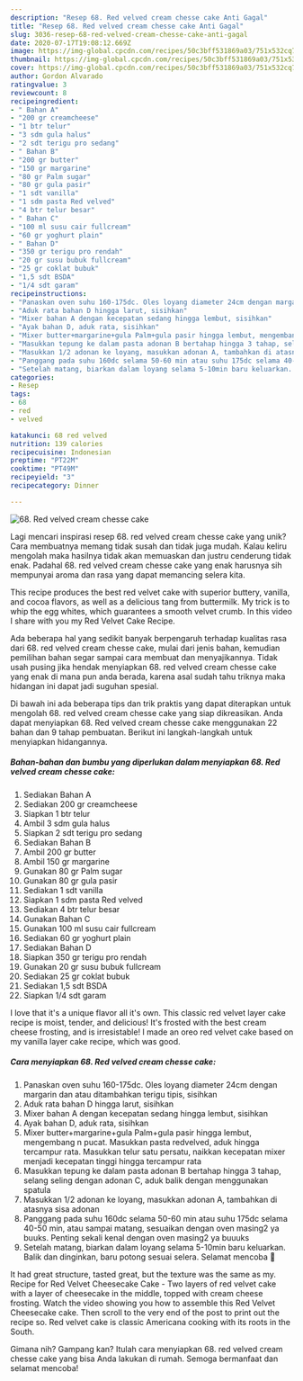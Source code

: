 ```yaml
---
description: "Resep 68. Red velved cream chesse cake Anti Gagal"
title: "Resep 68. Red velved cream chesse cake Anti Gagal"
slug: 3036-resep-68-red-velved-cream-chesse-cake-anti-gagal
date: 2020-07-17T19:08:12.669Z
image: https://img-global.cpcdn.com/recipes/50c3bff531869a03/751x532cq70/68-red-velved-cream-chesse-cake-foto-resep-utama.jpg
thumbnail: https://img-global.cpcdn.com/recipes/50c3bff531869a03/751x532cq70/68-red-velved-cream-chesse-cake-foto-resep-utama.jpg
cover: https://img-global.cpcdn.com/recipes/50c3bff531869a03/751x532cq70/68-red-velved-cream-chesse-cake-foto-resep-utama.jpg
author: Gordon Alvarado
ratingvalue: 3
reviewcount: 8
recipeingredient:
- " Bahan A"
- "200 gr creamcheese"
- "1 btr telur"
- "3 sdm gula halus"
- "2 sdt terigu pro sedang"
- " Bahan B"
- "200 gr butter"
- "150 gr margarine"
- "80 gr Palm sugar"
- "80 gr gula pasir"
- "1 sdt vanilla"
- "1 sdm pasta Red velved"
- "4 btr telur besar"
- " Bahan C"
- "100 ml susu cair fullcream"
- "60 gr yoghurt plain"
- " Bahan D"
- "350 gr terigu pro rendah"
- "20 gr susu bubuk fullcream"
- "25 gr coklat bubuk"
- "1,5 sdt BSDA"
- "1/4 sdt garam"
recipeinstructions:
- "Panaskan oven suhu 160-175dc. Oles loyang diameter 24cm dengan margarin dan atau ditambahkan terigu tipis, sisihkan"
- "Aduk rata bahan D hingga larut, sisihkan"
- "Mixer bahan A dengan kecepatan sedang hingga lembut, sisihkan"
- "Ayak bahan D, aduk rata, sisihkan"
- "Mixer butter+margarine+gula Palm+gula pasir hingga lembut, mengembang n pucat. Masukkan pasta redvelved, aduk hingga tercampur rata. Masukkan telur satu persatu, naikkan kecepatan mixer menjadi kecepatan tinggi hingga tercampur rata"
- "Masukkan tepung ke dalam pasta adonan B bertahap hingga 3 tahap, selang seling dengan adonan C, aduk balik dengan menggunakan spatula"
- "Masukkan 1/2 adonan ke loyang, masukkan adonan A, tambahkan di atasnya sisa adonan"
- "Panggang pada suhu 160dc selama 50-60 min atau suhu 175dc selama 40-50 min, atau sampai matang, sesuaikan dengan oven masing2 ya buuks. Penting sekali kenal dengan oven masing2 ya buuuks"
- "Setelah matang, biarkan dalam loyang selama 5-10min baru keluarkan. Balik dan dinginkan, baru potong sesuai selera. Selamat mencoba 🥰"
categories:
- Resep
tags:
- 68
- red
- velved

katakunci: 68 red velved 
nutrition: 139 calories
recipecuisine: Indonesian
preptime: "PT22M"
cooktime: "PT49M"
recipeyield: "3"
recipecategory: Dinner

---
```



![68. Red velved cream chesse cake](https://img-global.cpcdn.com/recipes/50c3bff531869a03/751x532cq70/68-red-velved-cream-chesse-cake-foto-resep-utama.jpg)

Lagi mencari inspirasi resep 68. red velved cream chesse cake yang unik? Cara membuatnya memang tidak susah dan tidak juga mudah. Kalau keliru mengolah maka hasilnya tidak akan memuaskan dan justru cenderung tidak enak. Padahal 68. red velved cream chesse cake yang enak harusnya sih mempunyai aroma dan rasa yang dapat memancing selera kita.

This recipe produces the best red velvet cake with superior buttery, vanilla, and cocoa flavors, as well as a delicious tang from buttermilk. My trick is to whip the egg whites, which guarantees a smooth velvet crumb. In this video I share with you my Red Velvet Cake Recipe.

Ada beberapa hal yang sedikit banyak berpengaruh terhadap kualitas rasa dari 68. red velved cream chesse cake, mulai dari jenis bahan, kemudian pemilihan bahan segar sampai cara membuat dan menyajikannya. Tidak usah pusing jika hendak menyiapkan 68. red velved cream chesse cake yang enak di mana pun anda berada, karena asal sudah tahu triknya maka hidangan ini dapat jadi suguhan spesial.


Di bawah ini ada beberapa tips dan trik praktis yang dapat diterapkan untuk mengolah 68. red velved cream chesse cake yang siap dikreasikan. Anda dapat menyiapkan 68. Red velved cream chesse cake menggunakan 22 bahan dan 9 tahap pembuatan. Berikut ini langkah-langkah untuk menyiapkan hidangannya.

<!--inarticleads1-->

##### Bahan-bahan dan bumbu yang diperlukan dalam menyiapkan 68. Red velved cream chesse cake:

1. Sediakan  Bahan A
1. Sediakan 200 gr creamcheese
1. Siapkan 1 btr telur
1. Ambil 3 sdm gula halus
1. Siapkan 2 sdt terigu pro sedang
1. Sediakan  Bahan B
1. Ambil 200 gr butter
1. Ambil 150 gr margarine
1. Gunakan 80 gr Palm sugar
1. Gunakan 80 gr gula pasir
1. Sediakan 1 sdt vanilla
1. Siapkan 1 sdm pasta Red velved
1. Sediakan 4 btr telur besar
1. Gunakan  Bahan C
1. Gunakan 100 ml susu cair fullcream
1. Sediakan 60 gr yoghurt plain
1. Sediakan  Bahan D
1. Siapkan 350 gr terigu pro rendah
1. Gunakan 20 gr susu bubuk fullcream
1. Sediakan 25 gr coklat bubuk
1. Sediakan 1,5 sdt BSDA
1. Siapkan 1/4 sdt garam


I love that it&#39;s a unique flavor all it&#39;s own. This classic red velvet layer cake recipe is moist, tender, and delicious! It&#39;s frosted with the best cream cheese frosting, and is irresistable! I made an oreo red velvet cake based on my vanilla layer cake recipe, which was good. 

<!--inarticleads2-->

##### Cara menyiapkan 68. Red velved cream chesse cake:

1. Panaskan oven suhu 160-175dc. Oles loyang diameter 24cm dengan margarin dan atau ditambahkan terigu tipis, sisihkan
1. Aduk rata bahan D hingga larut, sisihkan
1. Mixer bahan A dengan kecepatan sedang hingga lembut, sisihkan
1. Ayak bahan D, aduk rata, sisihkan
1. Mixer butter+margarine+gula Palm+gula pasir hingga lembut, mengembang n pucat. Masukkan pasta redvelved, aduk hingga tercampur rata. Masukkan telur satu persatu, naikkan kecepatan mixer menjadi kecepatan tinggi hingga tercampur rata
1. Masukkan tepung ke dalam pasta adonan B bertahap hingga 3 tahap, selang seling dengan adonan C, aduk balik dengan menggunakan spatula
1. Masukkan 1/2 adonan ke loyang, masukkan adonan A, tambahkan di atasnya sisa adonan
1. Panggang pada suhu 160dc selama 50-60 min atau suhu 175dc selama 40-50 min, atau sampai matang, sesuaikan dengan oven masing2 ya buuks. Penting sekali kenal dengan oven masing2 ya buuuks
1. Setelah matang, biarkan dalam loyang selama 5-10min baru keluarkan. Balik dan dinginkan, baru potong sesuai selera. Selamat mencoba 🥰


It had great structure, tasted great, but the texture was the same as my. Recipe for Red Velvet Cheesecake Cake - Two layers of red velvet cake with a layer of cheesecake in the middle, topped with cream cheese frosting. Watch the video showing you how to assemble this Red Velvet Cheesecake cake. Then scroll to the very end of the post to print out the recipe so. Red velvet cake is classic Americana cooking with its roots in the South. 

Gimana nih? Gampang kan? Itulah cara menyiapkan 68. red velved cream chesse cake yang bisa Anda lakukan di rumah. Semoga bermanfaat dan selamat mencoba!
